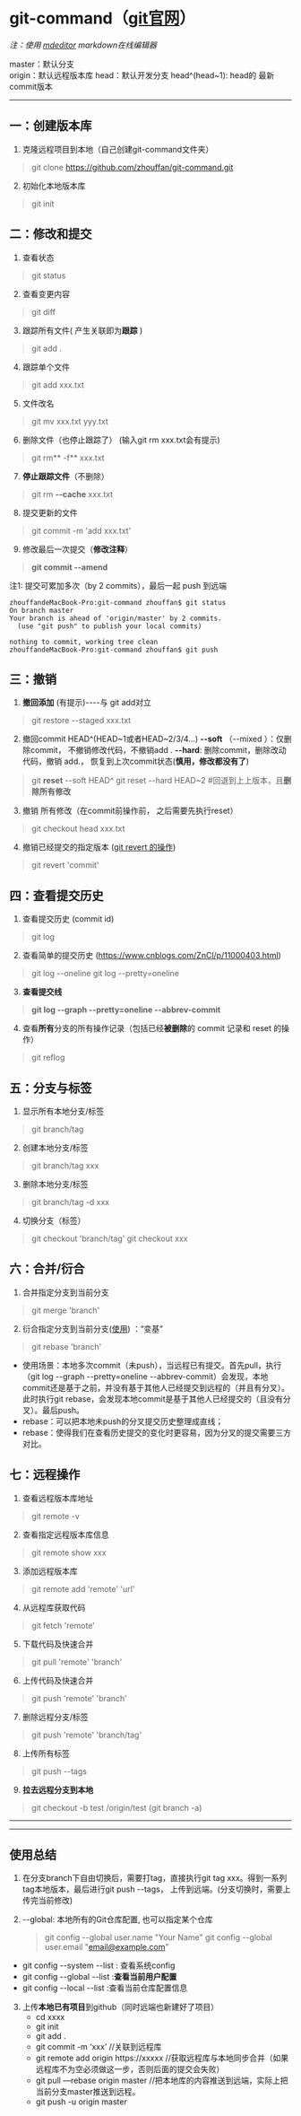 # git-command（[git官网](https://git-scm.com/book/zh/v2 "git官网")）
*注：使用 [mdeditor](http://www.mdeditor.com/ "mdeditor") markdown在线编辑器*

master：默认分支    
origin：默认远程版本库
head：默认开发分支
head^(head~1): head的 最新commit版本

------------


## 一：创建版本库
1. 克隆远程项目到本地（自己创建git-command文件夹）
>git clone https://github.com/zhouffan/git-command.git

2. 初始化本地版本库
> git init

## 二：修改和提交
1. 查看状态
> git status

2. 查看变更内容
> git diff

3. 跟踪所有文件( 产生关联即为**跟踪** )
> git add .

4. 跟踪单个文件
> git add xxx.txt

5. 文件改名
> git mv xxx.txt yyy.txt

6. 删除文件（也停止跟踪了） (输入git rm xxx.txt会有提示)
> git rm** -f** xxx.txt

7. **停止跟踪文件**（不删除）
> git rm **--cache** xxx.txt

8. 提交更新的文件
> git commit -m 'add xxx.txt'

9. 修改最后一次提交（**修改注释**）
> **git commit --amend**


注1: 提交可累加多次（by 2 commits），最后一起 push 到远端
```shell
zhouffandeMacBook-Pro:git-command zhouffan$ git status
On branch master
Your branch is ahead of 'origin/master' by 2 commits.
  (use "git push" to publish your local commits)

nothing to commit, working tree clean
zhouffandeMacBook-Pro:git-command zhouffan$ git push
```
## 三：撤销

1.   **撤回添加** (有提示)----与 git add对立
 > git restore --staged  xxx.txt

2. 撤回commit
	HEAD^(HEAD~1或者HEAD~2/3/4...)
	**--soft**  （--mixed ）：仅删除commit， 不撤销修改代码，不撤销add .
	**--hard**: 删除commit，删除改动代码，撤销 add.， 恢复到上次commit状态(**慎用，修改都没有了**)
 > git **reset** --soft HEAD^
    git reset --hard HEAD~2     #回退到上上版本，且**删除所有修改**

3. 撤销 所有修改（在commit前操作前， 之后需要先执行reset）
> git checkout head xxx.txt

4. 撤销已经提交的指定版本 ([git revert 的操作](https://www.jianshu.com/p/5e7ee87241e4 "git revert 的操作"))
> git revert 'commit'

## 四：查看提交历史
1. 查看提交历史 (commit id)
> git log

2. 查看简单的提交历史 (https://www.cnblogs.com/ZnCl/p/11000403.html)
> git log  --oneline
> git log --pretty=oneline

3. **查看提交线**
> **git log --graph --pretty=oneline --abbrev-commit**

4. 查看**所有**分支的所有操作记录（包括已经**被删除**的 commit 记录和 reset 的操作）
> git reflog
## 五：分支与标签

1. 显示所有本地分支/标签
> git branch/tag

2. 创建本地分支/标签
> git branch/tag xxx

3. 删除本地分支/标签
> git branch/tag -d xxx

4.  切换分支（标签）
> git checkout 'branch/tag'
> git checkout xxx

## 六：合并/衍合
 1. 合并指定分支到当前分支
 > git merge 'branch'

 2. 衍合指定分支到当前分支([使用](https://www.liaoxuefeng.com/wiki/896043488029600/1216289527823648 "使用"))  ：“变基”
 > git rebase 'branch'
- 使用场景：本地多次commit（未push），当远程已有提交。首先pull，执行（git log --graph --pretty=oneline --abbrev-commit）会发现，本地commit还是基于之前，并没有基于其他人已经提交到远程的（并且有分叉）。此时执行git rebase，会发现本地commit是基于其他人已经提交的（且没有分叉）。最后push。
- rebase：可以把本地未push的分叉提交历史整理成直线；
- rebase：使得我们在查看历史提交的变化时更容易，因为分叉的提交需要三方对比。

## 七：远程操作

1. 查看远程版本库地址
 > git remote -v

2. 查看指定远程版本库信息
> git remote show xxx

3. 添加远程版本库
> git remote add 'remote' 'url'

4. 从远程库获取代码
> git fetch 'remote'

5. 下载代码及快速合并
> git pull 'remote' 'branch'

6. 上传代码及快速合并
> git push 'remote' 'branch'

7. 删除远程分支/标签
> git push 'remote' 'branch/tag'

8. 上传所有标签
> git push --tags

9. **拉去远程分支到本地**

> git checkout -b test /origin/test      (git branch -a)


------------


------------


## 使用总结

1. 在分支branch下自由切换后，需要打tag，直接执行git tag xxx。得到一系列tag本地版本，最后进行git push --tags， 上传到远端。(分支切换时，需要上传完当前修改)

2.  --global: 本地所有的Git仓库配置, 也可以指定某个仓库
	> git config --global user.name "Your Name"
	> git config --global user.email "email@example.com"
	
 - git config --system --list : 查看系统config
 - git config --global  --list  :**查看当前用户配置**
 - git config --local  --list    :查看当前仓库配置信息

3. 上传**本地已有项目**到github（同时远端也新建好了项目）
	- cd xxxx
	- git init
	- git add .
	- git commit -m ‘xxx’
	//关联到远程库
	- git remote add origin https://xxxxx
	//获取远程库与本地同步合并（如果远程库不为空必须做这一步，否则后面的提交会失败）
	- git pull —rebase origin master
	//把本地库的内容推送到远端，实际上把当前分支master推送到远程。
	- git push -u origin master 







